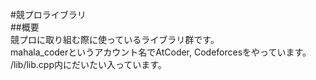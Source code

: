 #競プロライブラリ  
##概要  
競プロに取り組む際に使っているライブラリ群です。  
mahala_coderというアカウント名でAtCoder, Codeforcesをやっています。  
/lib/lib.cpp内にだいたい入っています。
